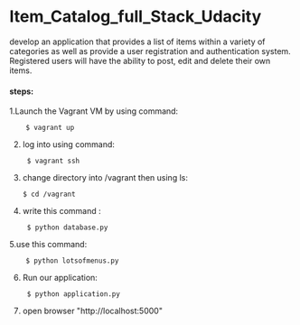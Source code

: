 # Item_Catalog_full_Stack_Udacity
develop an application that provides a list of items within a variety of categories as well as provide a user registration and authentication system. Registered users will have the ability to post, edit and delete their own items.

#### steps:
1.Launch the Vagrant VM by using command:
                    
        $ vagrant up

2. log into using command:
    
        $ vagrant ssh 

3.  change directory into /vagrant then using ls:
    
        $ cd /vagrant
    
4. write this command :

        $ python database.py

5.use this command:
     
        $ python lotsofmenus.py

6. Run our application:

        $ python application.py

7. open browser "http://localhost:5000"
  
  

